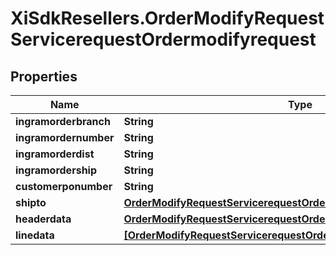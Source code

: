 # XiSdkResellers.OrderModifyRequestServicerequestOrdermodifyrequest

## Properties

Name | Type | Description | Notes
------------ | ------------- | ------------- | -------------
**ingramorderbranch** | **String** |  | [optional] 
**ingramordernumber** | **String** |  | [optional] 
**ingramorderdist** | **String** |  | [optional] 
**ingramordership** | **String** |  | [optional] 
**customerponumber** | **String** |  | [optional] 
**shipto** | [**OrderModifyRequestServicerequestOrdermodifyrequestShipto**](OrderModifyRequestServicerequestOrdermodifyrequestShipto.md) |  | [optional] 
**headerdata** | [**OrderModifyRequestServicerequestOrdermodifyrequestHeaderdata**](OrderModifyRequestServicerequestOrdermodifyrequestHeaderdata.md) |  | [optional] 
**linedata** | [**[OrderModifyRequestServicerequestOrdermodifyrequestLinedataInner]**](OrderModifyRequestServicerequestOrdermodifyrequestLinedataInner.md) |  | [optional] 


